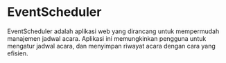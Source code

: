 # EventScheduler
EventScheduler adalah aplikasi web yang dirancang untuk mempermudah manajemen  jadwal acara. Aplikasi ini memungkinkan pengguna untuk mengatur jadwal acara, dan menyimpan riwayat acara dengan cara yang efisien. 
